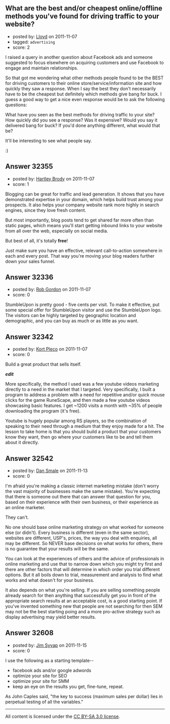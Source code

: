 ## What are the best and/or cheapest online/offline methods you've found for driving traffic to your website?

- posted by: [Lloyd](https://stackexchange.com/users/-1/14268-lloyd) on 2011-11-07
- tagged: `advertising`
- score: 2

I raised a query in another question about Facebook ads and someone suggested to focus elsewhere on acquiring customers and use Facebook to engage and maintain relationships. 

So that got me wondering what other methods people found to be the BEST for driving customers to their online store/service/information site and how quickly they saw a response. When I say the best they don't necessarily have to be the cheapest but definitely which methods give bang for buck. I guess a good way to get a nice even response would be to ask the following questions:

What have you seen as the best methods for driving traffic to your site?
How quickly did you see a response?
Was it expensive?
Would you say it delivered bang for buck?
If you'd done anything different, what would that be?

It'll be interesting to see what people say.

:)


## Answer 32355

- posted by: [Hartley Brody](https://stackexchange.com/users/-1/8362-hartley-brody) on 2011-11-07
- score: 1

Blogging can be great for traffic and lead generation. It shows that you have demonstrated expertise in your domain, which helps build trust among your prospects. It also helps your company website rank more highly in search engines, since they love fresh content.

But most importantly, blog posts tend to get shared far more often than static pages, which means you'll start getting inbound links to your website from all over the web, especially on social media.

But best of all, it's totally **free**! 

Just make sure you have an effective, relevant call-to-action somewhere in each and every post. That way you're moving your blog readers further down your sales funnel. 


## Answer 32336

- posted by: [Rob Gordon](https://stackexchange.com/users/-1/8967-rob-gordon) on 2011-11-07
- score: 0

StumbleUpon is pretty good - five cents per visit.  To make it effective, put some special offer for StumbleUpon visitor and use the StumbleUpon logo.  The visitors can be highly targeted by geographic location and demographic, and you can buy as much or as little as you want. 


## Answer 32342

- posted by: [Kort Pleco](https://stackexchange.com/users/-1/7876-kort-pleco) on 2011-11-07
- score: 0

Build a great product that sells itself.

***edit***

More specifically, the method I used was a few youtube videos marketing directly to a need in the market that I targeted. Very specifically, I built a program to address a problem with a need for repetitive and/or quick mouse clicks for the game RuneScape, and then made a few youtube videos showcasing basic features. I get ~1200 visits a month with ~35% of people downloading the program (it's free). 

Youtube is hugely popular among RS players, so the combination of speaking to their need through a medium that they enjoy made for a hit. The lesson to take home is that you should build a product that your customers know they want, then go where your customers like to be and tell them about it directly.


## Answer 32542

- posted by: [Dan Smale](https://stackexchange.com/users/-1/14404-dan-smale) on 2011-11-13
- score: 0

I'm afraid you're making a classic internet marketing mistake (don't worry the vast majority of businesses make the same mistake). You're expecting that there is someone out there that can answer that question for you, based on their experience with their own business, or their experience as an online marketer. 

They can't.

No one should base online marketing strategy on what worked for someone else (or didn't). Every business is different (even in the same sector), websites are different, USP's, prices, the way you deal with enquiries, all may be different. So NEVER base decisions on what works for others, there is no guarantee that your results will be the same. 

You can look at the experiences of others and the advice of professionals in online marketing and use that to narrow down which you might try first and there are other factors that will determine in which order you trial different options. But it all boils down to trial, measurement and analysis to find what works and what doesn't for your business.

It also depends on what you're selling. If you are selling something people already search for then anything that successfully get you in front of the appropriate search results at an acceptable cost, is a good starting point. If you've invented something new that people are not searching for then SEM may not be the best starting poing and a more pro-active strategy such as display advertising may yield better results. 


## Answer 32608

- posted by: [Jim Syyap](https://stackexchange.com/users/-1/13703-jim-syyap) on 2011-11-15
- score: 0

I use the following as a starting template--

- facebook ads and/or google adwords
- optimize your site for SEO
- optimize your site for SMM
- keep an eye on the results you get, fine-tune, repeat.

As John Caples said, "the key to success (maximum sales per dollar) lies in perpetual testing of all the variables."




---

All content is licensed under the [CC BY-SA 3.0 license](https://creativecommons.org/licenses/by-sa/3.0/).
